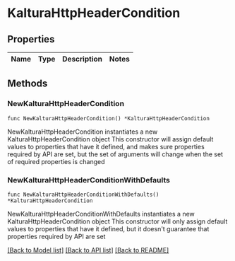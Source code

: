 # KalturaHttpHeaderCondition

## Properties

Name | Type | Description | Notes
------------ | ------------- | ------------- | -------------

## Methods

### NewKalturaHttpHeaderCondition

`func NewKalturaHttpHeaderCondition() *KalturaHttpHeaderCondition`

NewKalturaHttpHeaderCondition instantiates a new KalturaHttpHeaderCondition object
This constructor will assign default values to properties that have it defined,
and makes sure properties required by API are set, but the set of arguments
will change when the set of required properties is changed

### NewKalturaHttpHeaderConditionWithDefaults

`func NewKalturaHttpHeaderConditionWithDefaults() *KalturaHttpHeaderCondition`

NewKalturaHttpHeaderConditionWithDefaults instantiates a new KalturaHttpHeaderCondition object
This constructor will only assign default values to properties that have it defined,
but it doesn't guarantee that properties required by API are set


[[Back to Model list]](../README.md#documentation-for-models) [[Back to API list]](../README.md#documentation-for-api-endpoints) [[Back to README]](../README.md)


